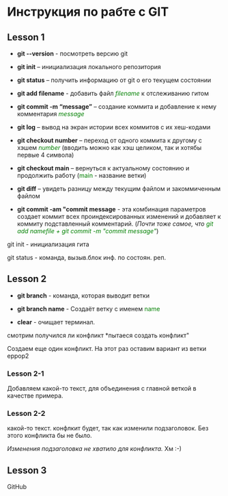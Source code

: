 # Инструкция по рабте с GIT

##  Lesson 1
* **git --version** - посмотреть версию git

* **git init** – инициализация локального репозитория

* **git status** – получить информацию от git о его текущем состоянии

* **git add filename** - добавить файл *<font color="green">filename</font>* к отслеживанию гитом

* **git commit -m “message”** – создание коммита и добавление к нему комментария *<font color="green">message</font>*

* **git log** – вывод на экран истории всех коммитов с их хеш-кодами

* **git checkout number** – переход от одного коммита к другому c хэшем *<font color="green">
number</font>* (вводить можно как хэш целиком, так и хотябы первые 4 символа)

* **git checkout main** – вернуться к актуальному состоянию и продолжить работу (<font color="green">main</font> - название ветки)
* **git diff** – увидеть разницу между текущим файлом и закоммиченным файлом

* **git commit -am "commit message** - эта комбинация параметров создает коммит всех проиндексированных изменений и добавляет к коммиту подставленный комментарий. (*Почти тоже самое, что <font color="green">git add namefile + git commit -m "commit message"</font>*)

git init - инициализация гита

git status - команда, вызыв.блок инф. по состоян. реп.

## Lesson 2

* **git branch** - команда, которая выводит ветки

* **git branch name** - Создаёт ветку с именем <font color="green">name</font>

* **clear** - очищает терминал.

смотрим получился ли конфликт
*пытаеся создать конфликт"

Создаем еще один конфликт. На этот раз оставим вариант из ветки еррор2

### Lesson 2-1
Добавляем какой-то текст, для объединения с главной веткой в качестве примера.

### Lesson 2-2
какой-то текст. конфлкит будет, так как изменили подзаголовок. Без этого конфликта бы не было.

*Изменения подзаголовка не хватило для конфликта.* Хм :-)

## Lesson 3
GitHub

